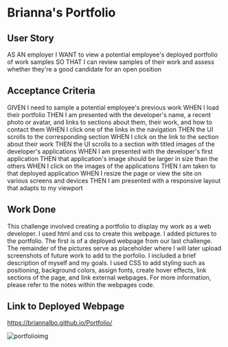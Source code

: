 # Brianna's Portfolio
## User Story
AS AN employer
I WANT to view a potential employee's deployed portfolio of work samples
SO THAT I can review samples of their work and assess whether they're a good candidate for an open position

## Acceptance Criteria
GIVEN I need to sample a potential employee's previous work
WHEN I load their portfolio
THEN I am presented with the developer's name, a recent photo or avatar, and links to sections about them, their work, and how to contact them
WHEN I click one of the links in the navigation
THEN the UI scrolls to the corresponding section
WHEN I click on the link to the section about their work
THEN the UI scrolls to a section with titled images of the developer's applications
WHEN I am presented with the developer's first application
THEN that application's image should be larger in size than the others
WHEN I click on the images of the applications
THEN I am taken to that deployed application
WHEN I resize the page or view the site on various screens and devices
THEN I am presented with a responsive layout that adapts to my viewport

## Work Done
This challenge involved creating a portfolio to display my work as a web developer.
I used html and css to create this webpage.
I added pictures to the portfolio. The first is of a deployed webpage from our last challenge.
The remainder of the pictures serve as placeholder where I will later upload
screenshots of future work to add to the porfolio.
I included a brief description of myself and my goals. I used CSS to add styling 
such as positioning, background colors, assign fonts, create hover effects, 
link sections of the page, and link external webpages. For more information, 
please refer to the notes within the webpages code. 

## Link to Deployed Webpage
https://briannalbo.github.io/Portfolio/

![portfolioimg](https://user-images.githubusercontent.com/114036751/197687467-a285e0c0-c9fa-49f1-b72f-1c293c4388a1.png)


